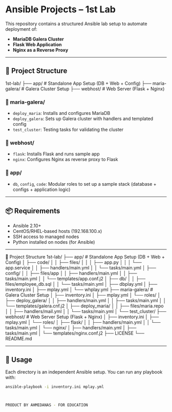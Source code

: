 # Ansible Projects – 1st Lab

This repository contains a structured Ansible lab setup to automate deployment of:

- **MariaDB Galera Cluster**
- **Flask Web Application**
- **Nginx as a Reverse Proxy**

---

## 📁 Project Structure

1st-lab/
├── app/ # Standalone App Setup (DB + Web + Config)
├── maria-galera/ # Galera Cluster Setup
├── webhost/ # Web Server (Flask + Nginx)


### 🔹 maria-galera/
- `deploy_maria`: Installs and configures MariaDB
- `deploy_galera`: Sets up Galera cluster with handlers and templated config
- `test_cluster`: Testing tasks for validating the cluster

### 🔹 webhost/
- `flask`: Installs Flask and runs sample app
- `nginx`: Configures Nginx as reverse proxy to Flask

### 🔹 app/
- `db`, `config`, `code`: Modular roles to set up a sample stack (database + configs + application logic)

---

## 📦 Requirements

- Ansible 2.10+
- CentOS/RHEL-based hosts (192.168.100.x)
- SSH access to managed nodes
- Python installed on nodes (for Ansible)

---

📁 Project Structure
1st-lab/
├── app/                # Standalone App Setup (DB + Web + Config)
│   ├── code/
│   │   ├── files/
│   │   │   ├── app.py
│   │   │   └── app.service
│   │   ├── handlers/main.yml
│   │   └── tasks/main.yml
│   ├── config/
│   │   ├── files/app
│   │   ├── handlers/main.yml
│   │   ├── tasks/main.yml
│   │   └── templates/app.conf.j2
│   ├── db/
│   │   ├── files/employee_db.sql
│   │   └── tasks/main.yml
│   ├── dbplay.yml
│   ├── inventory.ini
│   ├── mplay.yml
│   └── whplay.yml
├── maria-galera/       # Galera Cluster Setup
│   ├── inventory.ini
│   ├── mplay.yml
│   └── roles/
│       ├── deploy_galera/
│       │   ├── handlers/main.yml
│       │   ├── tasks/main.yml
│       │   └── templates/galera.cnf.j2
│       ├── deploy_maria/
│       │   ├── files/maria.repo
│       │   ├── handlers/mail.yml
│       │   └── tasks/main.yml
│       └── test_cluster/
├── webhost/            # Web Server Setup (Flask + Nginx)
│   ├── inventory.ini
│   ├── mplay.yml
│   └── roles/
│       ├── flask/
│       │   ├── handlers/main.yml
│       │   └── tasks/main.yml
│       └── nginx/
│           ├── handlers/main.yml
│           ├── tasks/main.yml
│           └── templates/nginx.conf.j2
├── LICENSE
└── README.md


---
## 🚀 Usage

Each directory is an independent Ansible setup. You can run any playbook with:

```bash
ansible-playbook -i inventory.ini mplay.yml



PRODUCT BY AHMEDANAS - FOR EDUCATION 